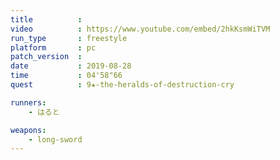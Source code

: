 ```yaml
---
title          :
video          : https://www.youtube.com/embed/2hkKsmWiTVM
run_type       : freestyle
platform       : pc
patch_version  : 
date           : 2019-08-28
time           : 04'58"66
quest          : 9★-the-heralds-of-destruction-cry

runners:
    - はると

weapons:
    - long-sword
---
```


